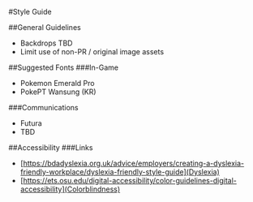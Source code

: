 #Style Guide

##General Guidelines
- Backdrops TBD
- Limit use of non-PR / original image assets

##Suggested Fonts
###In-Game
- Pokemon Emerald Pro
- PokePT Wansung (KR)

###Communications
- Futura
- TBD

##Accessibility
###Links
- [https://bdadyslexia.org.uk/advice/employers/creating-a-dyslexia-friendly-workplace/dyslexia-friendly-style-guide](Dyslexia)
- [https://ets.osu.edu/digital-accessibility/color-guidelines-digital-accessibility](Colorblindness)

